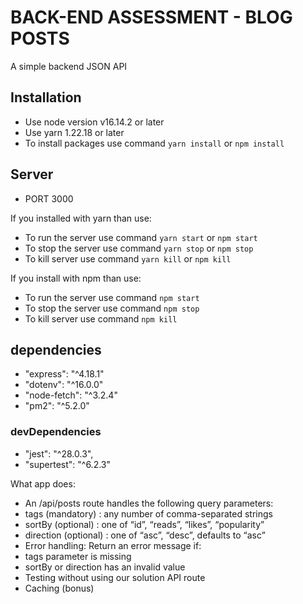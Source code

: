 # BACK-END ASSESSMENT - BLOG POSTS

A simple backend JSON API

## Installation

-    Use node version v16.14.2 or later
-    Use yarn 1.22.18 or later
-    To install packages use command `yarn install` or `npm install`

## Server

-    PORT 3000

If you installed with yarn than use:

-    To run the server use command `yarn start` or `npm start`
-    To stop the server use command `yarn stop` or `npm stop`
-    To kill server use command `yarn kill` or `npm kill`

If you install with npm than use:

-    To run the server use command `npm start`
-    To stop the server use command `npm stop`
-    To kill server use command `npm kill`

## dependencies

-    "express": "^4.18.1"
-    "dotenv": "^16.0.0"
-    "node-fetch": "^3.2.4"
-    "pm2": "^5.2.0"

### devDependencies

-    "jest": "^28.0.3",
-    "supertest": "^6.2.3"

What app does:

-    An /api/posts route handles the following query parameters:
-    tags (mandatory) : any number of comma-separated strings
-    sortBy (optional) : one of “id”, “reads”, “likes”, “popularity”
-    direction (optional) : one of “asc”, “desc”, defaults to “asc”
-    Error handling: Return an error message if:
-    tags parameter is missing
-    sortBy or direction has an invalid value
-    Testing without using our solution API route
-    Caching (bonus)
